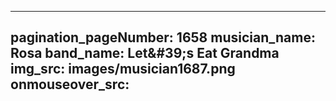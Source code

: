 ------
pagination_pageNumber: 1658
musician_name: Rosa
band_name: Let&amp;#39;s Eat Grandma
img_src: images/musician1687.png
onmouseover_src: 
------
